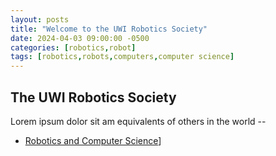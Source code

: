 ```yaml
---
layout: posts
title: "Welcome to the UWI Robotics Society"
date: 2024-04-03 09:00:00 -0500
categories: [robotics,robot]
tags: [robotics,robots,computers,computer science]
---
```


## The UWI Robotics Society

Lorem ipsum dolor sit am equivalents of others in the world --

* [Robotics and Computer Science](http://robotics.org/)]